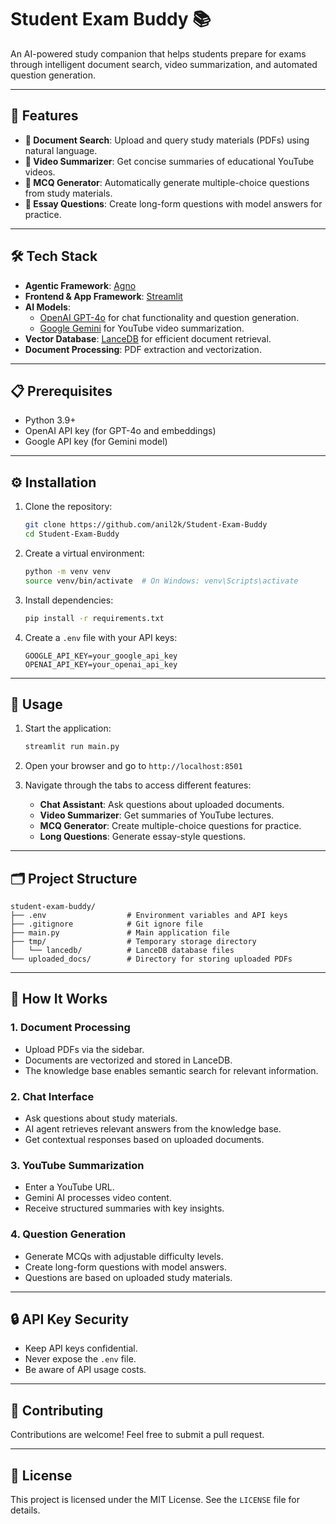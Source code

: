 # Student Exam Buddy 📚

An AI-powered study companion that helps students prepare for exams through intelligent document search, video summarization, and automated question generation.

---

## 🌟 Features

- **📖 Document Search**: Upload and query study materials (PDFs) using natural language.
- **🎥 Video Summarizer**: Get concise summaries of educational YouTube videos.
- **📝 MCQ Generator**: Automatically generate multiple-choice questions from study materials.
- **📄 Essay Questions**: Create long-form questions with model answers for practice.

---

## 🛠️ Tech Stack

- **Agentic Framework**: [Agno](https://www.agno.com/)
- **Frontend & App Framework**: [Streamlit](https://streamlit.io/)
- **AI Models**:
  - [OpenAI GPT-4o](https://openai.com) for chat functionality and question generation.
  - [Google Gemini](https://ai.google.dev/) for YouTube video summarization.
- **Vector Database**: [LanceDB](https://lancedb.com/) for efficient document retrieval.
- **Document Processing**: PDF extraction and vectorization.

---

## 📋 Prerequisites

- Python 3.9+
- OpenAI API key (for GPT-4o and embeddings)
- Google API key (for Gemini model)

---

## ⚙️ Installation

1. Clone the repository:
   ```bash
   git clone https://github.com/anil2k/Student-Exam-Buddy
   cd Student-Exam-Buddy
   ```

2. Create a virtual environment:
   ```bash
   python -m venv venv
   source venv/bin/activate  # On Windows: venv\Scripts\activate
   ```

3. Install dependencies:
   ```bash
   pip install -r requirements.txt
   ```

4. Create a `.env` file with your API keys:
   ```
   GOOGLE_API_KEY=your_google_api_key
   OPENAI_API_KEY=your_openai_api_key
   ```

---

## 🚀 Usage

1. Start the application:
   ```bash
   streamlit run main.py
   ```

2. Open your browser and go to `http://localhost:8501`

3. Navigate through the tabs to access different features:
   - **Chat Assistant**: Ask questions about uploaded documents.
   - **Video Summarizer**: Get summaries of YouTube lectures.
   - **MCQ Generator**: Create multiple-choice questions for practice.
   - **Long Questions**: Generate essay-style questions.

---

## 🗂️ Project Structure

```
student-exam-buddy/
├── .env                  # Environment variables and API keys
├── .gitignore            # Git ignore file
├── main.py               # Main application file
├── tmp/                  # Temporary storage directory
│   └── lancedb/          # LanceDB database files
└── uploaded_docs/        # Directory for storing uploaded PDFs
```

---

## 📝 How It Works

### 1. **Document Processing**
- Upload PDFs via the sidebar.
- Documents are vectorized and stored in LanceDB.
- The knowledge base enables semantic search for relevant information.

### 2. **Chat Interface**
- Ask questions about study materials.
- AI agent retrieves relevant answers from the knowledge base.
- Get contextual responses based on uploaded documents.

### 3. **YouTube Summarization**
- Enter a YouTube URL.
- Gemini AI processes video content.
- Receive structured summaries with key insights.

### 4. **Question Generation**
- Generate MCQs with adjustable difficulty levels.
- Create long-form questions with model answers.
- Questions are based on uploaded study materials.

---

## 🔒 API Key Security

- Keep API keys confidential.
- Never expose the `.env` file.
- Be aware of API usage costs.

---

## 🤝 Contributing

Contributions are welcome! Feel free to submit a pull request.

---

## 📜 License

This project is licensed under the MIT License. See the `LICENSE` file for details.

